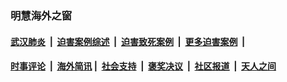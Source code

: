 
### 明慧海外之窗

####  [武汉肺炎](indexes/365.md?t=06151601) &nbsp;|&nbsp;  [迫害案例综述](indexes/328.md?t=06151601) &nbsp;|&nbsp; [迫害致死案例](indexes/277.md?t=06151601)  &nbsp;|&nbsp; [更多迫害案例](indexes/81.md?t=06151601)  &nbsp;|&nbsp; 
####  [时事评论](indexes/19.md?t=06151601) &nbsp;|&nbsp; [海外简讯](indexes/245.md?t=06151601)&nbsp;|&nbsp;  [社会支持](indexes/140.md?t=06151601) &nbsp;|&nbsp; [褒奖决议](indexes/282.md?t=06151601) &nbsp;|&nbsp; [社区报道](indexes/91.md?t=06151601)  &nbsp;|&nbsp; [天人之间](indexes/78.md?t=06151601) 

